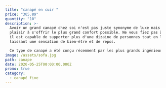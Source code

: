 ```yaml
---
title: "canapé en cuir "
price: "305.89"
quantity: "10"
description: >-
  Avoir un grand canapé chez soi n'est pas juste synonyme de luxe mais de
  plaisir à s'offrir le plus grand confort possible. Ne vous fiez pas à son nom,
  il est capable de supporter plus d'une dizaine de personnes tout en leur
  laissant une sensation de bien-être et de repos.

  Ce type de canapé a été conçu récemment par les plus grands ingénieurs en immobilier. sa souplesse et son épaisseur sont  d'une qualité inestimable aussi solide qu'il soit, on pourrait très vite avoir envie de le considérer comme son lit à coucher. 
image: /assets/sofa.jpg
path: canape
date: 2020-05-25T00:00:00.000Z
promo: true
category:
  - canapé fixe
---
```

